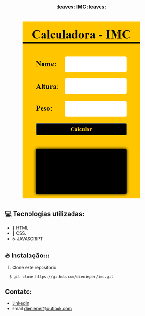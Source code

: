<h3 align="center">
  :leaves: IMC :leaves:
</h3>

<h1 align="center">
    <img alt="imc" src="./img/imc.png"/>
    
</h1>

## :computer: Tecnologias utilizadas:

- 🥣 HTML.
- 🎃 CSS.
- ☕️ JAVASCRIPT.

## :fire: Instalação:::

1. Clone este repositorio.

```sh
  $ git clone https://github.com/dienieper/imc.git
```

## Contato:

- [LinkedIn](https://www.linkedin.com/in/dienieper-oliveira-98a7a4217/)
- email dienieper@outlook.com
